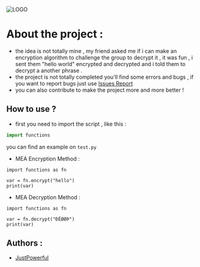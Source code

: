 ![LOGO](https://www.mediafire.com/convkey/e8c7/hbtduchh0f0bmzvzg.jpg)

# About the project :
- the idea is not totally mine , my friend asked me if i can make an encryption algorithm to challenge the group to decrypt it , it was fun , i sent them "hello world" encrypted and decrypted and i told them to decrypt a another phrase .
- the project is not totally completed you'll find some errors and bugs , if you want to report bugs just use [Issues Report](https://github.com/JustPowerful/Multiplying-encryption-algorithm/issues) 
- you can also contribute to make the project more and more better !

## How to use ?
- first you need to import the script , like this :
```python
import functions
```
you can find an example on ``test.py``

- MEA Encryption Method :
```
import functions as fn

var = fn.encrypt("hello")
print(var)
```

- MEA Decryption Method :
```
import functions as fn

var = fn.decrypt("ÐÊØØÞ")
print(var)
```
## Authors :

- [JustPowerful](https://github.com/JustPowerful)
